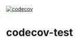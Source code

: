 [![codecov](https://codecov.io/gh/rezmond/codecov-test/branch/main/graph/badge.svg?token=WC9XDWUY5M)](https://codecov.io/gh/rezmond/codecov-test)
# codecov-test